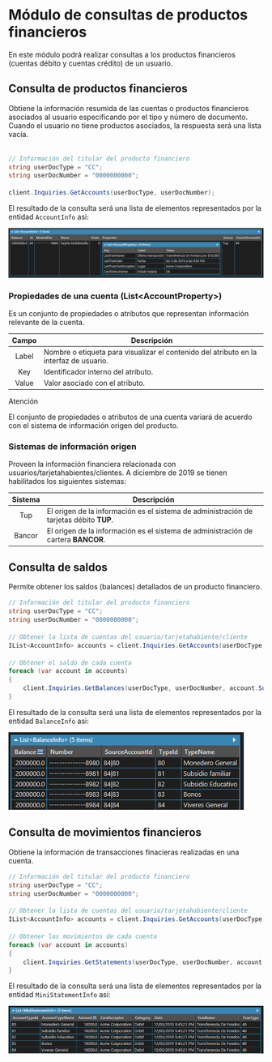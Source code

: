 # Módulo de consultas de productos financieros

En este módulo podrá realizar consultas a los productos financieros (cuentas débito y cuentas crédito) de un usuario.

## Consulta de productos financieros

Obtiene la información resumida de las cuentas o productos financieros asociados al usuario especificando por el tipo y número de documento. Cuando el usuario no tiene productos asociados, la respuesta será una lista vacía.

```c#

// Información del titular del producto financiero
string userDocType = "CC";
string userDocNumber = "0000000000";

client.Inquiries.GetAccounts(userDocType, userDocNumber);
```

El resultado de la consulta será una lista de elementos representados por la entidad `AccountInfo` asi:

![AccountInfo](https://github.com/RD-Processa/Everco.Services.Aspen.Client.Docs/blob/master/images/InquiriesAccountsExample.png?raw=true)

### Propiedades de una cuenta (List\<AccountProperty>)

Es un conjunto de propiedades o atributos que representan información relevante de la cuenta.

Campo | Descripción
:---: | -----------
Label | Nombre o etiqueta para visualizar el contenido del atributo en la interfaz de usuario.
Key | Identificador interno del atributo.
Value | Valor asociado con el atributo.

<div class="admonition warning">
   <p class="first admonition-title">Atención</p>
   <p class="last">El conjunto de propiedades o atributos de una cuenta variará de acuerdo con el sistema de información origen del producto.</p>
</div>

### Sistemas de información origen

Proveen la información financiera relacionada con usuarios/tarjetahabientes/clientes. A diciembre de 2019 se tienen habilitados los siguientes sistemas:

Sistema | Descripción
:----: | -----------
Tup | El origen de la información es el sistema de administración de tarjetas débito **TUP**.
Bancor | El origen de la información es el sistema de administración de cartera **BANCOR**.

## Consulta de saldos

Permite obtener los saldos (balances) detallados de un producto financiero.

```c#
// Información del titular del producto financiero
string userDocType = "CC";
string userDocNumber = "0000000000";

// Obtener la lista de cuentas del usuario/tarjetahabiente/cliente
IList<AccountInfo> accounts = client.Inquiries.GetAccounts(userDocType, userDocNumber);

// Obtener el saldo de cada cuenta
foreach (var account in accounts)
{
    client.Inquiries.GetBalances(userDocType, userDocNumber, account.SourceAccountId);
}
```

El resultado de la consulta será una lista de elementos representados por la entidad `BalanceInfo` asi:

![BalanceInfo](https://github.com/RD-Processa/Everco.Services.Aspen.Client.Docs/blob/master/images/InquiriesBalancesExample.png?raw=true)

## Consulta de movimientos financieros

Obtiene la información de transacciones finacieras realizadas en una cuenta.

```c#
// Información del titular del producto financiero
string userDocType = "CC";
string userDocNumber = "0000000000";

// Obtener la lista de cuentas del usuario/tarjetahabiente/cliente
IList<AccountInfo> accounts = client.Inquiries.GetAccounts(userDocType, userDocNumber);

// Obtener los movimientos de cada cuenta
foreach (var account in accounts)
{
    client.Inquiries.GetStatements(userDocType, userDocNumber, account.SourceAccountId);
}
```

El resultado de la consulta será una lista de elementos representados por la entidad `MiniStatementInfo` asi:

![MiniStatementInfo](https://github.com/RD-Processa/Everco.Services.Aspen.Client.Docs/blob/master/images/InquiriesStatementsExample.png?raw=true)
